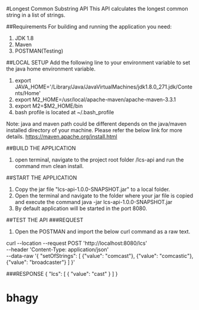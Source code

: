 #Longest Common Substring API
This API calculates the longest common string in a list of strings.

##Requirements
For building and running the application you need:

 1.	JDK 1.8
 2.	Maven
 3. POSTMAN(Testing)
 
##LOCAL SETUP
 Add the following line to your environment variable to set the java home environment variable.
 1. export JAVA_HOME='/Library/Java/JavaVirtualMachines/jdk1.8.0_271.jdk/Contents/Home'
 2. export M2_HOME=/usr/local/apache-maven/apache-maven-3.3.1
 3. export M2=$M2_HOME/bin
 4. bash profile is located at ~/.bash_profile
 
 Note: java and maven path could be different depends on the java/maven installed directory of your  machine.
       Please refer the below link for more details.
       https://maven.apache.org/install.html
       
##BUILD THE APPLICATION
 1. open terminal, navigate to the project root folder /lcs-api and run the command mvn clean install.
 
##START THE APPLICATION
 1. Copy the jar file "lcs-api-1.0.0-SNAPSHOT.jar" to a local folder.
 2. Open the terminal and navigate to the folder where your jar file is copied and execute the command 
    java -jar lcs-api-1.0.0-SNAPSHOT.jar
 3. By default application will be  started in the port 8080.
 
##TEST THE API
###REQUEST
 1. Open the POSTMAN and import the below curl command as a raw text.
 
  curl --location --request POST 'http://localhost:8080/lcs' \
  --header 'Content-Type: application/json' \
  --data-raw '{
  "setOfStrings": [
  {"value": "comcast"},
  {"value": "comcastic"},
  {"value": "broadcaster"}
  ]
  }'

###RESPONSE
 {
    "lcs": [
        {
            "value": "cast"
        }
    ]
 }
 # bhagy
